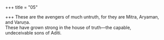 +++
title = "05"

+++
These are the avengers of much untruth, for they are Mitra, Aryaman,  and Varuṇa.  
These have grown strong in the house of truth—the capable,  
undeceivable sons of Aditi.  